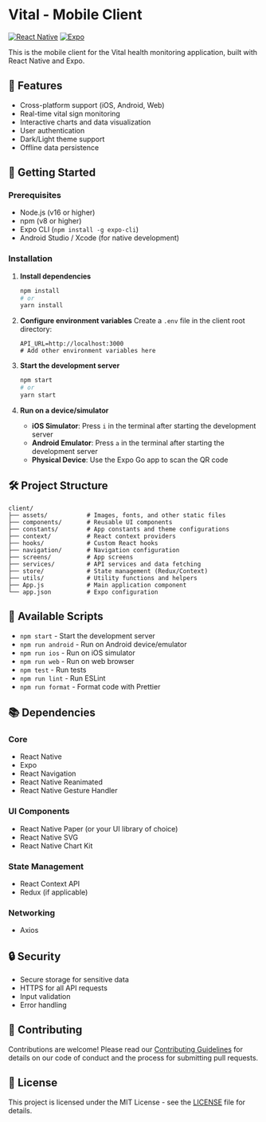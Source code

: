 # Vital - Mobile Client

[![React Native](https://img.shields.io/badge/React_Native-20232A?style=for-the-badge&logo=react&logoColor=61DAFB)](https://reactnative.dev/)
[![Expo](https://img.shields.io/badge/Expo-1B1F23?style=for-the-badge&logo=expo&logoColor=white)](https://expo.dev/)

This is the mobile client for the Vital health monitoring application, built with React Native and Expo.

## 📱 Features

- Cross-platform support (iOS, Android, Web)
- Real-time vital sign monitoring
- Interactive charts and data visualization
- User authentication
- Dark/Light theme support
- Offline data persistence

## 🚀 Getting Started

### Prerequisites

- Node.js (v16 or higher)
- npm (v8 or higher)
- Expo CLI (`npm install -g expo-cli`)
- Android Studio / Xcode (for native development)

### Installation

1. **Install dependencies**
   ```bash
   npm install
   # or
   yarn install
   ```

2. **Configure environment variables**
   Create a `.env` file in the client root directory:
   ```env
   API_URL=http://localhost:3000
   # Add other environment variables here
   ```

3. **Start the development server**
   ```bash
   npm start
   # or
   yarn start
   ```

4. **Run on a device/simulator**
   - **iOS Simulator**: Press `i` in the terminal after starting the development server
   - **Android Emulator**: Press `a` in the terminal after starting the development server
   - **Physical Device**: Use the Expo Go app to scan the QR code

## 🛠 Project Structure

```
client/
├── assets/           # Images, fonts, and other static files
├── components/       # Reusable UI components
├── constants/        # App constants and theme configurations
├── context/          # React context providers
├── hooks/            # Custom React hooks
├── navigation/       # Navigation configuration
├── screens/          # App screens
├── services/         # API services and data fetching
├── store/            # State management (Redux/Context)
├── utils/            # Utility functions and helpers
├── App.js            # Main application component
└── app.json          # Expo configuration
```

## 📱 Available Scripts

- `npm start` - Start the development server
- `npm run android` - Run on Android device/emulator
- `npm run ios` - Run on iOS simulator
- `npm run web` - Run on web browser
- `npm test` - Run tests
- `npm run lint` - Run ESLint
- `npm run format` - Format code with Prettier

## 📚 Dependencies

### Core
- React Native
- Expo
- React Navigation
- React Native Reanimated
- React Native Gesture Handler

### UI Components
- React Native Paper (or your UI library of choice)
- React Native SVG
- React Native Chart Kit

### State Management
- React Context API
- Redux (if applicable)

### Networking
- Axios

## 🔒 Security

- Secure storage for sensitive data
- HTTPS for all API requests
- Input validation
- Error handling

## 🤝 Contributing

Contributions are welcome! Please read our [Contributing Guidelines](../CONTRIBUTING.md) for details on our code of conduct and the process for submitting pull requests.

## 📝 License

This project is licensed under the MIT License - see the [LICENSE](../LICENSE) file for details.
